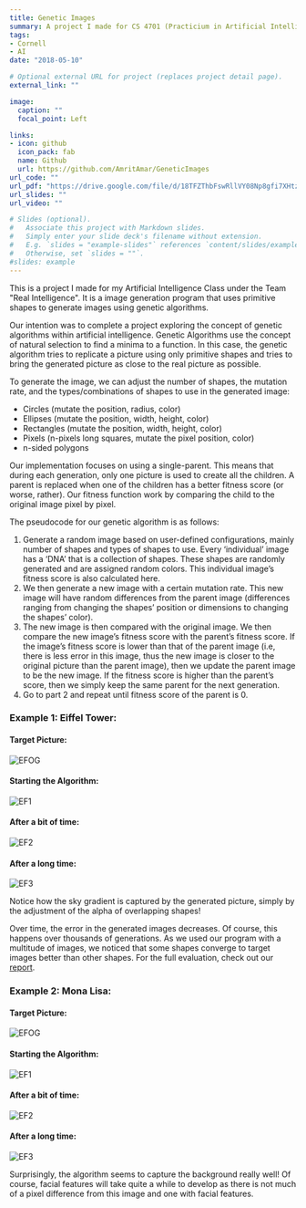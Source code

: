 ```yaml
---
title: Genetic Images
summary: A project I made for CS 4701 (Practicium in Artificial Intelligence).
tags:
- Cornell
- AI
date: "2018-05-10"

# Optional external URL for project (replaces project detail page).
external_link: ""

image:
  caption: ""
  focal_point: Left

links:
- icon: github
  icon_pack: fab
  name: Github
  url: https://github.com/AmritAmar/GeneticImages
url_code: ""
url_pdf: "https://drive.google.com/file/d/18TFZThbFswRllVY08Np8gfi7XHtzdqvD/view"
url_slides: ""
url_video: ""

# Slides (optional).
#   Associate this project with Markdown slides.
#   Simply enter your slide deck's filename without extension.
#   E.g. `slides = "example-slides"` references `content/slides/example-slides.md`.
#   Otherwise, set `slides = ""`.
#slides: example
---
```


This is a project I made for my Artificial Intelligence Class under the Team "Real Intelligence". It is a image generation program that uses primitive shapes to generate images using genetic algorithms.

Our intention was to complete a project exploring the concept of genetic algorithms within artificial intelligence. Genetic Algorithms use the concept of natural selection to find a minima to a function. In this case, the genetic algorithm tries to replicate a picture using only primitive shapes and tries to bring the generated picture as close to the real picture as possible. 

To generate the image, we can adjust the number of shapes, the mutation rate, and the types/combinations of shapes to use in the generated image:
- Circles (mutate the position, radius, color)
- Ellipses (mutate the position, width, height, color)
- Rectangles (mutate the position, width, height, color)
- Pixels (n-pixels long squares, mutate the pixel position, color)
- n-sided polygons

Our implementation focuses on using a single-parent. This means that during each generation, only one picture is used to create all the children. A parent is replaced when one of the children has a better fitness score (or worse, rather). Our fitness function work by comparing the child to the original image pixel by pixel. 

The pseudocode for our genetic algorithm is as follows:

1. Generate a random image based on user-defined configurations, mainly number of shapes and types of shapes to use. Every ‘individual’ image has a ‘DNA’ that is a collection of shapes. These shapes are randomly generated and are assigned random colors. This individual image’s fitness score is also calculated here.
2. We then generate a new image with a certain mutation rate. This new image will have random differences from the parent image (differences ranging from changing the shapes’ position or dimensions to changing the shapes’ color).
3. The new image is then compared with the original image. We then compare the new image’s fitness score with the parent’s fitness score. If the image’s fitness score is lower than that of the parent image (i.e, there is less error in this image, thus the new image is closer to the original picture than the parent image), then we update the parent image to be the new image. If the fitness score is higher than the parent’s score, then we simply keep the same parent for the next generation.
4. Go to part 2 and repeat until fitness score of the parent is 0.

### Example 1: Eiffel Tower:
#### Target Picture:
![EFOG](https://raw.githubusercontent.com/AmritAmar/GeneticImages/master/eiffel2.png)
#### Starting the Algorithm:
![EF1](https://raw.githubusercontent.com/AmritAmar/GeneticImages/master/Gifs/EiffelStart.gif)
#### After a bit of time:
![EF2](https://raw.githubusercontent.com/AmritAmar/GeneticImages/master/Gifs/EiffelMedium.gif)
#### After a long time:
![EF3](https://raw.githubusercontent.com/AmritAmar/GeneticImages/master/Gifs/EiffelEnd.gif)

Notice how the sky gradient is captured by the generated picture, simply by the adjustment of the alpha of overlapping shapes!

Over time, the error in the generated images decreases. Of course, this happens over thousands of generations. As we used our program with a multitude of images, we noticed that some shapes converge to target images better than other shapes. For the full evaluation, check out our [report](https://drive.google.com/file/d/18TFZThbFswRllVY08Np8gfi7XHtzdqvD/view).

### Example 2: Mona Lisa:
#### Target Picture:
![EFOG](https://raw.githubusercontent.com/AmritAmar/GeneticImages/master/mona_lisa.jpg)
#### Starting the Algorithm:
![EF1](https://raw.githubusercontent.com/AmritAmar/GeneticImages/master/Gifs/MonaBegin.gif)
#### After a bit of time:
![EF2](https://raw.githubusercontent.com/AmritAmar/GeneticImages/master/Gifs/MonaMedium.gif)
#### After a long time:
![EF3](https://raw.githubusercontent.com/AmritAmar/GeneticImages/master/Gifs/MonaEnd.gif)

Surprisingly, the algorithm seems to capture the background really well! Of course, facial features will take quite a while to develop as there is not much of a pixel difference from this image and one with facial features.
